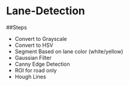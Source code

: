 # Lane-Detection

##Steps
* Convert to Grayscale
* Convert to HSV
* Segment Based on lane color (white/yellow)
* Gaussian Filter
* Canny Edge Detection
* ROI for road only
* Hough Lines
